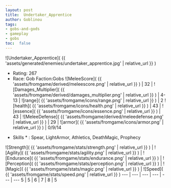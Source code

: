 ```yaml
---
layout: post
title:  Undertaker_Apprentice
author: Goblinou
tags:
- gobs-and-gods
- gameplay
- gobs
toc:  false
---
```


![Undertaker_Apprentice]( {{ 'assets/generated/enemies/undertaker_apprentice.jpg' | relative_url }} )
- Rating: 267
- Race: Gob  Faction:Gobs
![MeleeScore]( {{ 'assets/fromgame/derived/meleescore.png' | relative_url }} ) | 32 | ![Damages_Multiplier]( {{ 'assets/fromgame/derived/damages_multiplier.png' | relative_url }} ) | 4-13 | ![range]( {{ 'assets/fromgame/icons/range.png' | relative_url }} ) | 2
![health]( {{ 'assets/fromgame/icons/health.png' | relative_url }} ) | 43 | ![essence]( {{ 'assets/fromgame/icons/essence.png' | relative_url }} ) | 43 | ![MeleeDefense]( {{ 'assets/fromgame/derived/meleedefense.png' | relative_url }} ) | 29 | ![armor]( {{ 'assets/fromgame/icons/armor.png' | relative_url }} ) | 0/9/14
* Skills * : Spear, LightArmor, Athletics, DeathMagic, Prophecy

![Strength]( {{ 'assets/fromgame/stats/strength.png' | relative_url }} ) | ![Agility]( {{ 'assets/fromgame/stats/agility.png' | relative_url }} ) | ![Endurance]( {{ 'assets/fromgame/stats/endurance.png' | relative_url }} ) | ![Perception]( {{ 'assets/fromgame/stats/perception.png' | relative_url }} ) | ![Magic]( {{ 'assets/fromgame/stats/magic.png' | relative_url }} ) | ![Speed]( {{ 'assets/fromgame/stats/speed.png' | relative_url }} )
--- | --- | --- | --- | --- | ---
5 | 5 | 6 | 7 | 8 | 5
